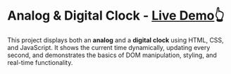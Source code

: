 # Analog & Digital Clock - [Live Demo](https://gokul-cp0.github.io/Digital_Analog-Clock/)👆
This project displays both an **analog** and a **digital clock** using HTML, CSS, and JavaScript. It shows the current time dynamically, updating every second, and demonstrates the basics of DOM manipulation, styling, and real-time functionality.
